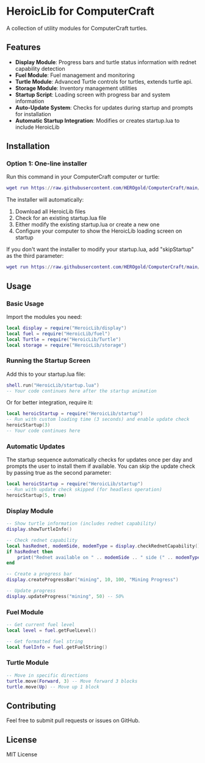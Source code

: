 # HeroicLib for ComputerCraft

A collection of utility modules for ComputerCraft turtles.

## Features

- **Display Module**: Progress bars and turtle status information with rednet capability detection
- **Fuel Module**: Fuel management and monitoring
- **Turtle Module**: Advanced Turtle controls for turtles, extends turtle api.
- **Storage Module**: Inventory management utilities
- **Startup Script**: Loading screen with progress bar and system information
- **Auto-Update System**: Checks for updates during startup and prompts for installation
- **Automatic Startup Integration**: Modifies or creates startup.lua to include HeroicLib

## Installation

### Option 1: One-line installer

Run this command in your ComputerCraft computer or turtle:

```lua
wget run https://raw.githubusercontent.com/HEROgold/ComputerCraft/main/HeroicLib/installer.lua
```

The installer will automatically:

1. Download all HeroicLib files
2. Check for an existing startup.lua file
3. Either modify the existing startup.lua or create a new one
4. Configure your computer to show the HeroicLib loading screen on startup

If you don't want the installer to modify your startup.lua, add "skipStartup" as the third parameter:

```lua
wget run https://raw.githubusercontent.com/HEROgold/ComputerCraft/main/HeroicLib/installer.lua main "" skipStartup
```

## Usage

### Basic Usage

Import the modules you need:

```lua
local display = require("HeroicLib/display")
local fuel = require("HeroicLib/fuel")
local Turtle = require("HeroicLib/Turtle")
local storage = require("HeroicLib/storage")
```

### Running the Startup Screen

Add this to your startup.lua file:

```lua
shell.run("HeroicLib/startup.lua")
-- Your code continues here after the startup animation
```

Or for better integration, require it:

```lua
local heroicStartup = require("HeroicLib/startup")
-- Run with custom loading time (3 seconds) and enable update check
heroicStartup(3)
-- Your code continues here
```

### Automatic Updates

The startup sequence automatically checks for updates once per day and prompts the user to install them if available. You can skip the update check by passing true as the second parameter:

```lua
local heroicStartup = require("HeroicLib/startup")
-- Run with update check skipped (for headless operation)
heroicStartup(5, true)
```

### Display Module

```lua
-- Show turtle information (includes rednet capability)
display.showTurtleInfo()

-- Check rednet capability
local hasRednet, modemSide, modemType = display.checkRednetCapability()
if hasRednet then
    print("Rednet available on " .. modemSide .. " side (" .. modemType .. " modem)")
end

-- Create a progress bar
display.createProgressBar("mining", 10, 100, "Mining Progress")

-- Update progress
display.updateProgress("mining", 50) -- 50%
```

### Fuel Module

```lua
-- Get current fuel level
local level = fuel.getFuelLevel()

-- Get formatted fuel string
local fuelInfo = fuel.getFuelString()
```

### Turtle Module

```lua
-- Move in specific directions
turtle.move(Forward, 3) -- Move forward 3 blocks
turtle.move(Up) -- Move up 1 block
```

## Contributing

Feel free to submit pull requests or issues on GitHub.

## License

MIT License
